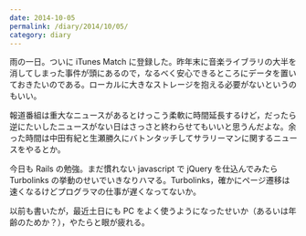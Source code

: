 ```yaml
---
date: 2014-10-05
permalink: /diary/2014/10/05/
category: diary
---
```


雨の一日。ついに iTunes Match に登録した。昨年末に音楽ライブラリの大半を消してしまった事件が頭にあるので，なるべく安心できるところにデータを置いておきたいのである。ローカルに大きなストレージを抱える必要がないというのもいい。

報道番組は重大なニュースがあるとけっこう柔軟に時間延長するけど，だったら逆にたいしたニュースがない日はさっさと終わらせてもいいと思うんだよな。余った時間は中田有紀と生瀬勝久にバトンタッチしてサラリーマンに関するニュースをやるとか。

今日も Rails の勉強。まだ慣れない javascript で jQuery を仕込んでみたら Turbolinks の挙動のせいでいきなりハマる。Turbolinks，確かにページ遷移は速くなるけどプログラマの仕事が遅くなってないか。

以前も書いたが，最近土日にも PC をよく使うようになったせいか（あるいは年齢のためか？），やたらと眼が疲れる。